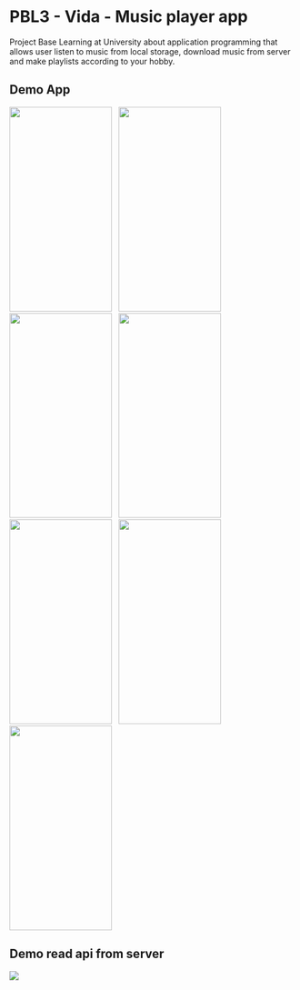 # PBL3 - Vida - Music player app
Project Base Learning at University about application programming that allows user listen to music from local storage, download music from server and make playlists according to your hobby. 
## Demo App
<div>
<img src="https://github.com/thanhvinh73/PBL3/blob/main/document/MusicPlayer.jpeg" width="180" height="360" />
&nbsp;
<img src="https://github.com/thanhvinh73/PBL3/blob/main/document/HomePage.jpeg" width="180" height="360" />
&nbsp;
<img src="https://github.com/thanhvinh73/PBL3/blob/main/document/DownloadPage.jpeg" width="180" height="360" />
&nbsp;
<img src="https://github.com/thanhvinh73/PBL3/blob/main/document/FavouritePlaylistPage.jpeg" width="180" height="360" />
<div/>
<div>
<img src="https://github.com/thanhvinh73/PBL3/blob/main/document/LoginPage.jpeg" width="180" height="360" />
&nbsp;
<img src="https://github.com/thanhvinh73/PBL3/blob/main/document/Register.jpeg" width="180" height="360" />
&nbsp;
<img src="https://github.com/thanhvinh73/PBL3/blob/main/document/Profile.jpeg" width="180" height="360" />
<div/>

## Demo read api from server
<img src="https://github.com/thanhvinh73/PBL3/blob/main/document/DemoReadApi.png" />
